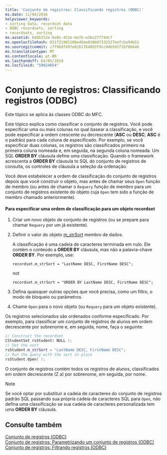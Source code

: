 ```yaml
---
title: 'Conjunto de registros: Classificando registros (ODBC)'
ms.date: 11/04/2016
helpviewer_keywords:
- sorting data, recordset data
- ODBC recordsets, sorting
- recordsets, sorting
ms.assetid: b40b152e-0a91-452e-be7b-e5bc27f744c7
ms.openlocfilehash: 831f21901186ed0ae010b0f332327eefcba94b51
ms.sourcegitcommit: c7f90df497e6261764893f9cc04b5d1f1bf0b64b
ms.translationtype: MT
ms.contentlocale: pt-BR
ms.lasthandoff: 04/05/2019
ms.locfileid: "59024654"
---
```

# <a name="recordset-sorting-records-odbc"></a>Conjunto de registros: Classificando registros (ODBC)

Este tópico se aplica às classes ODBC do MFC.

Este tópico explica como classificar o conjunto de registros. Você pode especificar uma ou mais colunas no qual basear a classificação, e você pode especificar a ordem crescente ou decrescente (**ASC** ou **DESC**; **ASC** é o padrão) para cada coluna de especificado. Por exemplo, se você especificar duas colunas, os registros são classificados primeiro na primeira coluna nomeada e, em seguida, na segunda coluna nomeada. Um SQL **ORDER BY** cláusula define uma classificação. Quando o framework acrescenta a **ORDER BY** cláusula to SQL do conjunto de registros de consulta, os controles de cláusula a seleção da ordenação.

Você deve estabelecer a ordem de classificação do conjunto de registros depois que você construir o objeto, mas antes de chamar seus `Open` função de membro (ou antes de chamar o `Requery` função de membro para um conjunto de registros existente do objeto cuja `Open` tem sido a função de membro chamado anteriormente).

#### <a name="to-specify-a-sort-order-for-a-recordset-object"></a>Para especificar uma ordem de classificação para um objeto recordset

1. Criar um novo objeto de conjunto de registros (ou se prepare para chamar `Requery` por um já existente).

1. Definir o valor do objeto [m_strSort](../../mfc/reference/crecordset-class.md#m_strsort) membro de dados.

   A classificação é uma cadeia de caracteres terminada em nulo. Ele contém o conteúdo a **ORDER BY** cláusula, mas não a palavra-chave **ORDER BY**. Por exemplo, use:

    ```
    recordset.m_strSort = "LastName DESC, FirstName DESC";
    ```

   not

    ```
    recordset.m_strSort = "ORDER BY LastName DESC, FirstName DESC";
    ```

1. Defina quaisquer outras opções que você precisa, como um filtro, o modo de bloqueio ou parâmetros.

1. Chame `Open` para o novo objeto (ou `Requery` para um objeto existente).

Os registros selecionados são ordenados conforme especificado. Por exemplo, para classificar um conjunto de registros de alunos em ordem decrescente por sobrenome e, em seguida, nome, faça o seguinte:

```cpp
// Construct the recordset
CStudentSet rsStudent( NULL );
// Set the sort
rsStudent.m_strSort = "LastName DESC, FirstName DESC";
// Run the query with the sort in place
rsStudent.Open( );
```

O conjunto de registros contém todos os registros de alunos, classificados em ordem decrescente (Z a) por sobrenome, em seguida, por nome.

> [!NOTE]
>  Se você optar por substituir a cadeia de caracteres do conjunto de registros padrão SQL passando sua própria cadeia de caracteres SQL para `Open`, não defina uma classificação se sua cadeia de caracteres personalizada tem uma **ORDER BY** cláusula.

## <a name="see-also"></a>Consulte também

[Conjunto de registros (ODBC)](../../data/odbc/recordset-odbc.md)<br/>
[Conjunto de registros: Parametrizando um conjunto de registros (ODBC)](../../data/odbc/recordset-parameterizing-a-recordset-odbc.md)<br/>
[Conjunto de registros: Filtrando registros (ODBC)](../../data/odbc/recordset-filtering-records-odbc.md)